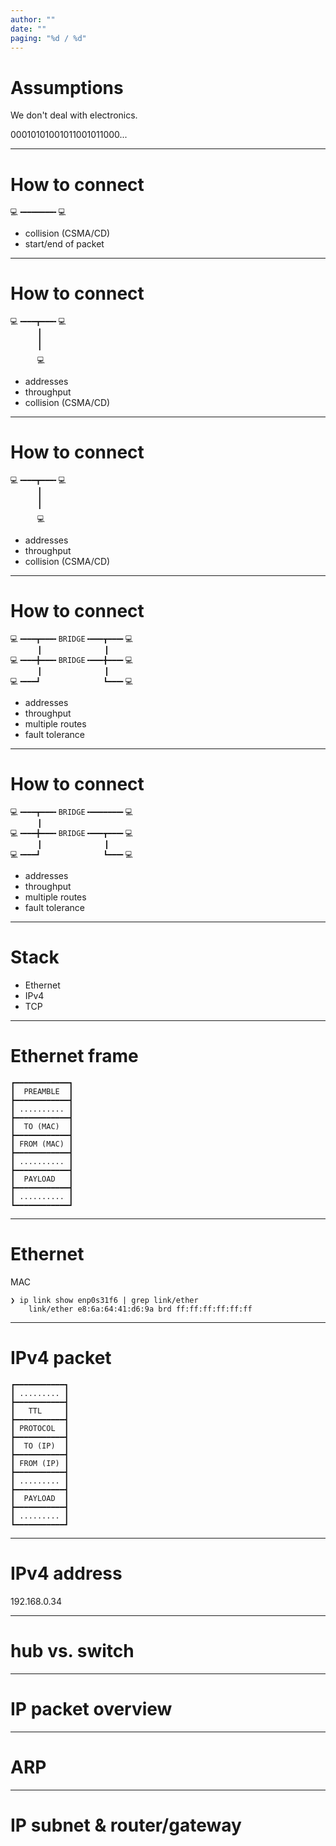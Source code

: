```yaml
---
author: ""
date: ""
paging: "%d / %d"
---
```


# Assumptions

We don't deal with electronics.

00010101001011001011000...

---

# How to connect

```
💻╺━━━━━━━╸💻
```
* collision (CSMA/CD)
* start/end of packet

---

# How to connect

```
💻╺━━━┳━━━╸💻
      ┃
      ┃
      ╹
      💻
```
* addresses
* throughput
* collision (CSMA/CD)

---

# How to connect

```
💻╺━━━┳━━━╸💻
      ┃
      ┃
      ╹
      💻
```
* addresses
* throughput
* collision (CSMA/CD)

---

# How to connect

```
💻╺━━━┳━━━╸BRIDGE╺━━━┳━━━╸💻
      ┃              ┃      
💻╺━━━╋━━━╸BRIDGE╺━━━╋━━━╸💻
      ┃              ┃      
💻╺━━━┛              ┗━━━╸💻
```
* addresses
* throughput
* multiple routes
* fault tolerance

---

# How to connect

```
💻╺━━━┳━━━╸BRIDGE╺━━━━━━━╸💻
      ┃                     
💻╺━━━╋━━━╸BRIDGE╺━━━┳━━━╸💻
      ┃              ┃      
💻╺━━━┛              ┗━━━╸💻
```
* addresses
* throughput
* multiple routes
* fault tolerance

---

# Stack

* Ethernet
* IPv4
* TCP

---

# Ethernet frame

```
┏━━━━━━━━━━━━┓
┃  PREAMBLE  ┃
┣━━━━━━━━━━━━┫
┃ .......... ┃
┣━━━━━━━━━━━━┫
┃  TO (MAC)  ┃
┣━━━━━━━━━━━━┫
┃ FROM (MAC) ┃
┣━━━━━━━━━━━━┫
┃ .......... ┃
┣━━━━━━━━━━━━┫
┃  PAYLOAD   ┃
┣━━━━━━━━━━━━┫
┃ .......... ┃
┗━━━━━━━━━━━━┛
```

---

# Ethernet

MAC
```
❯ ip link show enp0s31f6 | grep link/ether
    link/ether e8:6a:64:41:d6:9a brd ff:ff:ff:ff:ff:ff
```

---

# IPv4 packet
```
┏━━━━━━━━━━━┓
┃ ......... ┃
┣━━━━━━━━━━━┫
┃   TTL     ┃
┣━━━━━━━━━━━┫
┃ PROTOCOL  ┃
┣━━━━━━━━━━━┫
┃  TO (IP)  ┃
┣━━━━━━━━━━━┫
┃ FROM (IP) ┃
┣━━━━━━━━━━━┫
┃ ......... ┃
┣━━━━━━━━━━━┫
┃  PAYLOAD  ┃
┣━━━━━━━━━━━┫
┃ ......... ┃
┗━━━━━━━━━━━┛
```

---

# IPv4 address

192.168.0.34

---

# hub vs. switch

---

# IP packet overview

---

# ARP

---

# IP subnet & router/gateway

